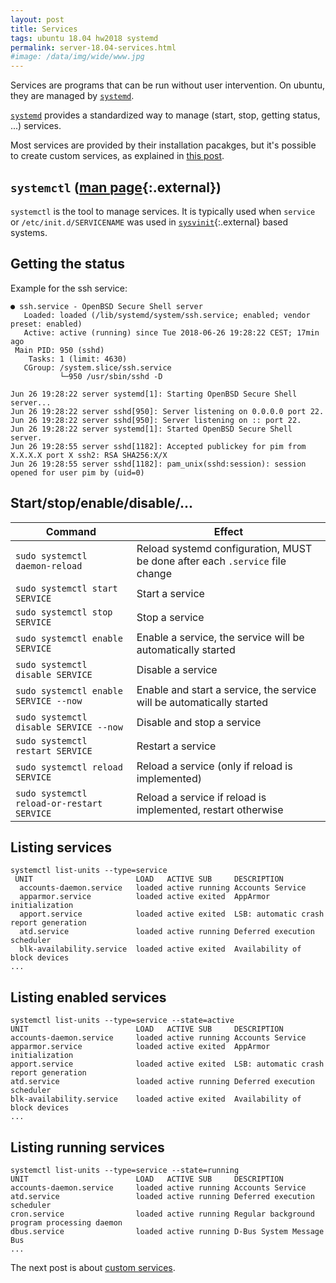 ```yaml
---
layout: post
title: Services
tags: ubuntu 18.04 hw2018 systemd
permalink: server-18.04-services.html
#image: /data/img/wide/www.jpg
---
```


Services are programs that can be run without user intervention. On ubuntu, they
are managed by [`systemd`](/tag/systemd.html).

[`systemd`](/tag/systemd.html) provides a standardized way to manage (start,
stop, getting status, ...) services.

Most services are provided by their installation pacakges, but it's possible to
create custom services, as explained in [this post](/server-18.04-custom-services.html).

## `systemctl` ([man page](https://www.freedesktop.org/software/systemd/man/systemctl.html){:.external})
`systemctl` is the tool to manage services. It is typically used when `service`
or `/etc/init.d/SERVICENAME` was used in [`sysvinit`](https://en.wikipedia.org/wiki/Init){:.external}
based systems.

## Getting the status
Example for the ssh service:
```
● ssh.service - OpenBSD Secure Shell server
   Loaded: loaded (/lib/systemd/system/ssh.service; enabled; vendor preset: enabled)
   Active: active (running) since Tue 2018-06-26 19:28:22 CEST; 17min ago
 Main PID: 950 (sshd)
    Tasks: 1 (limit: 4630)
   CGroup: /system.slice/ssh.service
           └─950 /usr/sbin/sshd -D

Jun 26 19:28:22 server systemd[1]: Starting OpenBSD Secure Shell server...
Jun 26 19:28:22 server sshd[950]: Server listening on 0.0.0.0 port 22.
Jun 26 19:28:22 server sshd[950]: Server listening on :: port 22.
Jun 26 19:28:22 server systemd[1]: Started OpenBSD Secure Shell server.
Jun 26 19:28:55 server sshd[1182]: Accepted publickey for pim from X.X.X.X port X ssh2: RSA SHA256:X/X
Jun 26 19:28:55 server sshd[1182]: pam_unix(sshd:session): session opened for user pim by (uid=0)
```

## Start/stop/enable/disable/...

| Command | Effect |
| - | - |
| `sudo systemctl daemon-reload` | Reload systemd configuration, MUST be done after each `.service` file change |
| `sudo systemctl start SERVICE` | Start a service |
| `sudo systemctl stop SERVICE` | Stop a service |
| `sudo systemctl enable SERVICE` | Enable a service, the service will be automatically started |
| `sudo systemctl disable SERVICE` | Disable a service |
| `sudo systemctl enable SERVICE --now` | Enable and start a service, the service will be automatically started |
| `sudo systemctl disable SERVICE --now` | Disable and stop a service |
| `sudo systemctl restart SERVICE` | Restart a service |
| `sudo systemctl reload SERVICE` | Reload a service (only if reload is implemented) |
| `sudo systemctl reload-or-restart SERVICE` | Reload a service if reload is implemented, restart otherwise |

## Listing services
```console
systemctl list-units --type=service
 UNIT                       LOAD   ACTIVE SUB     DESCRIPTION                                                                  
  accounts-daemon.service   loaded active running Accounts Service                                                             
  apparmor.service          loaded active exited  AppArmor initialization                                                      
  apport.service            loaded active exited  LSB: automatic crash report generation                                       
  atd.service               loaded active running Deferred execution scheduler                                                 
  blk-availability.service  loaded active exited  Availability of block devices              
...
```

## Listing enabled services
```
systemctl list-units --type=service --state=active
UNIT                        LOAD   ACTIVE SUB     DESCRIPTION                                                                  
accounts-daemon.service     loaded active running Accounts Service                                                             
apparmor.service            loaded active exited  AppArmor initialization                                                      
apport.service              loaded active exited  LSB: automatic crash report generation                                       
atd.service                 loaded active running Deferred execution scheduler                                                 
blk-availability.service    loaded active exited  Availability of block devices                                                
...
```

## Listing running services
```
systemctl list-units --type=service --state=running
UNIT                        LOAD   ACTIVE SUB     DESCRIPTION                                 
accounts-daemon.service     loaded active running Accounts Service                            
atd.service                 loaded active running Deferred execution scheduler                
cron.service                loaded active running Regular background program processing daemon
dbus.service                loaded active running D-Bus System Message Bus                    
...
```

The next post is about [custom services](/server-18.04-custom-services.html).
